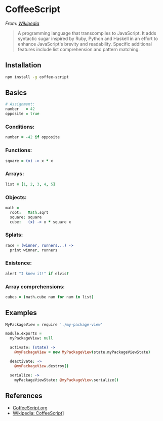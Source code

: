 # CoffeeScript

*From: [Wikipedia](https://en.wikipedia.org/wiki/CoffeeScript)*

> A programming language that transcompiles to JavaScript. It adds syntactic sugar inspired by Ruby, Python and Haskell in an effort to enhance JavaScript's brevity and readability. Specific additional features include list comprehension and pattern matching.

## Installation

```sh
npm install -g coffee-script
```

## Basics

```coffeescript
# Assignment:
number   = 42
opposite = true
```

### Conditions:

```coffeescript
number = -42 if opposite
```

### Functions:

```coffeescript
square = (x) -> x * x
```

### Arrays:

```coffeescript
list = [1, 2, 3, 4, 5]
```

### Objects:

```coffeescript
math =
  root:   Math.sqrt
  square: square
  cube:   (x) -> x * square x
```

### Splats:

```coffeescript
race = (winner, runners...) ->
  print winner, runners
```

### Existence:

```coffeescript
alert "I knew it!" if elvis?
```

### Array comprehensions:

```coffeescript
cubes = (math.cube num for num in list)
```

## Examples

```coffeescript
MyPackageView = require './my-package-view'

module.exports =
  myPackageView: null

  activate: (state) ->
    @myPackageView = new MyPackageView(state.myPackageViewState)

  deactivate: ->
    @myPackageView.destroy()

  serialize: ->
    myPackageViewState: @myPackageView.serialize()
```

## References

-   [CoffeeScript.org](http://coffeescript.org/)
-   [Wikipedia: CoffeeScript](https://en.wikipedia.org/wiki/CoffeeScript)]
